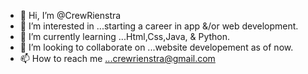 - 👋 Hi, I’m @CrewRienstra
- 👀 I’m interested in ...starting a career in app &/or web development. 
- 🌱 I’m currently learning ...Html,Css,Java, & Python. 
- 💞️ I’m looking to collaborate on ...website developement as of now. 
- 📫 How to reach me ...crewrienstra@gmail.com

<!---
CrewRienstra/CrewRienstra is a ✨ special ✨ repository because its `README.md` (this file) appears on your GitHub profile.
You can click the Preview link to take a look at your changes.
--->
